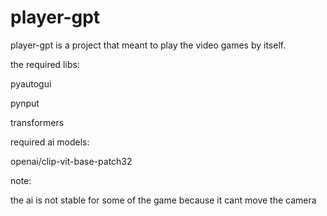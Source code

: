 # player-gpt
player-gpt is a project that meant to play the video games by itself.

the required libs:

  pyautogui
  
  pynput
  
  transformers

required ai models:

  openai/clip-vit-base-patch32

note:

the ai is not stable for some of the game because it cant move the camera
